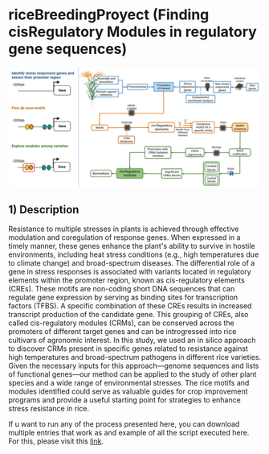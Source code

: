 # riceBreedingProyect (Finding cisRegulatory Modules in regulatory gene sequences)
![Pipeline](Pipeline.png)
## 1) Description
Resistance to multiple stresses in plants is achieved through effective modulation and coregulation of response genes. When expressed in a timely manner, these genes enhance the plant's ability to survive in hostile environments, including heat stress conditions (e.g., high temperatures due to climate change) and broad-spectrum diseases. The differential role of a gene in stress responses is associated with variants located in regulatory elements within the promoter region, known as cis-regulatory elements (CREs). These motifs are non-coding short DNA sequences that can regulate gene expression by serving as binding sites for transcription factors (TFBS). A specific combination of these CREs results in increased transcript production of the candidate gene. This grouping of CREs, also called cis-regulatory modules (CRMs), can be conserved across the promoters of different target genes and can be introgressed into rice cultivars of agronomic interest. In this study, we used an in silico approach to discover CRMs present in specific genes related to resistance against high temperatures and broad-spectrum pathogens in different rice varieties. Given the necessary inputs for this approach—genome sequences and lists of functional genes—our method can be applied to the study of other plant species and a wide range of environmental stresses. The rice motifs and modules identified could serve as valuable guides for crop improvement programs and provide a useful starting point for strategies to enhance stress resistance in rice. 

If u want to run any of the process presented here, you can download multiple entries that work as and example of all the script executed here. For this, please visit this [link](https://drive.google.com/drive/folders/17W0wf1kNo0ybJfgwDUOdHiROsG1Hun0x?usp=sharing).
